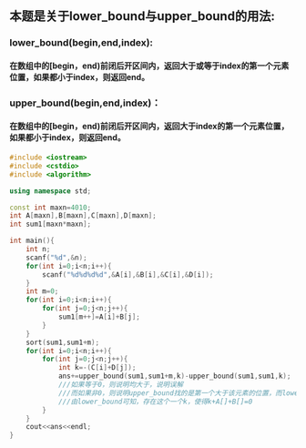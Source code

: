 
## 本题是关于lower_bound与upper_bound的用法:
### lower_bound(begin,end,index):
#### 在数组中的[begin，end)前闭后开区间内，返回大于或等于index的第一个元素位置，如果都小于index，则返回end。
### upper_bound(begin,end,index)：
#### 在数组中的[begin，end)前闭后开区间内，返回大于index的第一个元素位置，如果都小于index，则返回end。

```cpp
#include <iostream>
#include <cstdio>
#include <algorithm>

using namespace std;

const int maxn=4010;
int A[maxn],B[maxn],C[maxn],D[maxn];
int sum1[maxn*maxn];

int main(){
    int n;
    scanf("%d",&n);
    for(int i=0;i<n;i++){
        scanf("%d%d%d%d",&A[i],&B[i],&C[i],&D[i]);
    }
    int m=0;
    for(int i=0;i<n;i++){
        for(int j=0;j<n;j++){
            sum1[m++]=A[i]+B[j];
        }
    }
    sort(sum1,sum1+m);
    for(int i=0;i<n;i++){
        for(int j=0;j<n;j++){
            int k=-(C[i]+D[j]);
            ans+=upper_bound(sum1,sum1+m,k)-upper_bound(sum1,sum1,k);
            ///如果等于0，则说明均大于，说明误解
            ///而如果非0，则说明upper_bound找的是第一个大于该元素的位置，而lower_bound找的第一个等于该元素的位置,
            ///由lower_bound可知，存在这个一个k，使得k+A[]+B[]=0
        }
    }
    cout<<ans<<endl;
}

```
